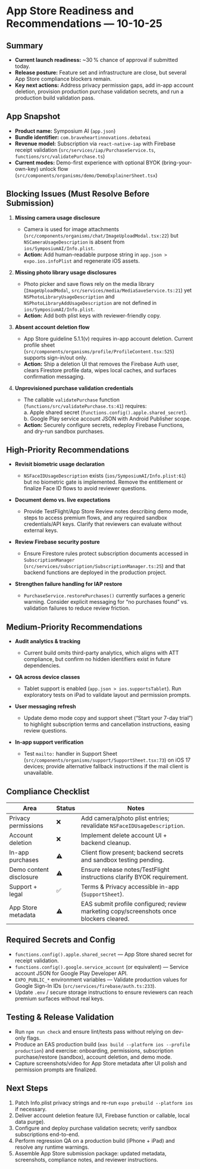 # App Store Readiness and Recommendations — 10-10-25

## Summary
- **Current launch readiness:** ~30 % chance of approval if submitted today.
- **Release posture:** Feature set and infrastructure are close, but several App Store compliance blockers remain.
- **Key next actions:** Address privacy permission gaps, add in-app account deletion, provision production purchase validation secrets, and run a production build validation pass.

## App Snapshot
- **Product name:** Symposium AI (`app.json`)
- **Bundle identifier:** `com.braveheartinnovations.debateai`
- **Revenue model:** Subscription via `react-native-iap` with Firebase receipt validation (`src/services/iap/PurchaseService.ts`, `functions/src/validatePurchase.ts`)
- **Current modes:** Demo-first experience with optional BYOK (bring-your-own-key) unlock flow (`src/components/organisms/demo/DemoExplainerSheet.tsx`)

## Blocking Issues (Must Resolve Before Submission)
1. **Missing camera usage disclosure**  
   - Camera is used for image attachments (`src/components/organisms/chat/ImageUploadModal.tsx:22`) but `NSCameraUsageDescription` is absent from `ios/SymposiumAI/Info.plist`.
   - **Action:** Add human-readable purpose string in `app.json > expo.ios.infoPlist` and regenerate iOS assets.

2. **Missing photo library usage disclosures**  
   - Photo picker and save flows rely on the media library (`ImageUploadModal`, `src/services/media/MediaSaveService.ts:21`) yet `NSPhotoLibraryUsageDescription` and `NSPhotoLibraryAddUsageDescription` are not defined in `ios/SymposiumAI/Info.plist`.
   - **Action:** Add both plist keys with reviewer-friendly copy.

3. **Absent account deletion flow**  
   - App Store guideline 5.1.1(v) requires in-app account deletion. Current profile sheet (`src/components/organisms/profile/ProfileContent.tsx:525`) supports sign-in/out only.
   - **Action:** Ship a deletion UI that removes the Firebase Auth user, clears Firestore profile data, wipes local caches, and surfaces confirmation messaging.

4. **Unprovisioned purchase validation credentials**  
   - The callable `validatePurchase` function (`functions/src/validatePurchase.ts:41`) requires:  
     a. Apple shared secret (`functions.config().apple.shared_secret`).  
     b. Google Play service account JSON with Android Publisher scope.  
   - **Action:** Securely configure secrets, redeploy Firebase Functions, and dry-run sandbox purchases.

## High-Priority Recommendations
- **Revisit biometric usage declaration**  
  - `NSFaceIDUsageDescription` exists (`ios/SymposiumAI/Info.plist:61`) but no biometric gate is implemented. Remove the entitlement or finalize Face ID flows to avoid reviewer questions.

- **Document demo vs. live expectations**  
  - Provide TestFlight/App Store Review notes describing demo mode, steps to access premium flows, and any required sandbox credentials/API keys. Clarify that reviewers can evaluate without external keys.

- **Review Firebase security posture**  
  - Ensure Firestore rules protect subscription documents accessed in `SubscriptionManager` (`src/services/subscription/SubscriptionManager.ts:25`) and that backend functions are deployed in the production project.

- **Strengthen failure handling for IAP restore**  
  - `PurchaseService.restorePurchases()` currently surfaces a generic warning. Consider explicit messaging for “no purchases found” vs. validation failures to reduce review friction.

## Medium-Priority Recommendations
- **Audit analytics & tracking**  
  - Current build omits third-party analytics, which aligns with ATT compliance, but confirm no hidden identifiers exist in future dependencies.

- **QA across device classes**  
  - Tablet support is enabled (`app.json > ios.supportsTablet`). Run exploratory tests on iPad to validate layout and permission prompts.

- **User messaging refresh**  
  - Update demo mode copy and support sheet (“Start your 7-day trial”) to highlight subscription terms and cancellation instructions, easing review questions.

- **In-app support verification**  
  - Test `mailto:` handler in Support Sheet (`src/components/organisms/support/SupportSheet.tsx:73`) on iOS 17 devices; provide alternative fallback instructions if the mail client is unavailable.

## Compliance Checklist
| Area | Status | Notes |
| --- | --- | --- |
| Privacy permissions | ❌ | Add camera/photo plist entries; revalidate `NSFaceIDUsageDescription`. |
| Account deletion | ❌ | Implement delete account UI + backend cleanup. |
| In-app purchases | ⚠️ | Client flow present; backend secrets and sandbox testing pending. |
| Demo content disclosure | ⚠️ | Ensure release notes/TestFlight instructions clarify BYOK requirement. |
| Support + legal | ✅ | Terms & Privacy accessible in-app (`SupportSheet`). |
| App Store metadata | ⚠️ | EAS submit profile configured; review marketing copy/screenshots once blockers cleared. |

## Required Secrets and Config
- `functions.config().apple.shared_secret` — App Store shared secret for receipt validation.
- `functions.config().google.service_account` (or equivalent) — Service account JSON for Google Play Developer API.
- `EXPO_PUBLIC_*` environment variables — Validate production values for Google Sign-In IDs (`src/services/firebase/auth.ts:233`).
- Update `.env` / secure storage instructions to ensure reviewers can reach premium surfaces without real keys.

## Testing & Release Validation
- Run `npm run check` and ensure lint/tests pass without relying on dev-only flags.
- Produce an EAS production build (`eas build --platform ios --profile production`) and exercise: onboarding, permissions, subscription purchase/restore (sandbox), account deletion, and demo mode.
- Capture screenshots/video for App Store metadata after UI polish and permission prompts are finalized.

## Next Steps
1. Patch Info.plist privacy strings and re-run `expo prebuild --platform ios` if necessary.
2. Deliver account deletion feature (UI, Firebase function or callable, local data purge).
3. Configure and deploy purchase validation secrets; verify sandbox subscriptions end-to-end.
4. Perform regression QA on a production build (iPhone + iPad) and resolve any runtime warnings.
5. Assemble App Store submission package: updated metadata, screenshots, compliance notes, and reviewer instructions.
